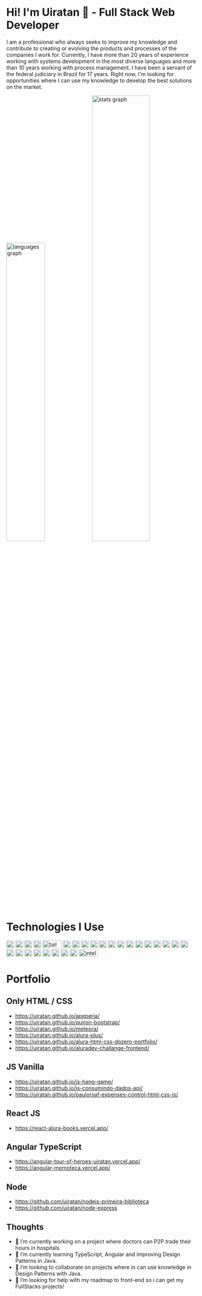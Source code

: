 <link rel="stylesheet" href="https://cdn.jsdelivr.net/gh/devicons/devicon@v2.15.1/devicon.min.css">
          
# Hi! I'm Uiratan 👋 - Full Stack Web Developer

I am a professional who always seeks to improve my knowledge and contribute to creating or evolving the products and processes of the companies I work for. Currently, I have more than 20 years of experience working with systems development in the most diverse languages and more than 10 years working with process management. I have been a servant of the federal judiciary in Brazil for 17 years. Right now, I'm looking for opportunities where I can use my knowledge to develop the best solutions on the market.

<img src="https://github-readme-stats.vercel.app/api/top-langs?locale=en&hide_title=false&layout=compact&card_width=320&langs_count=30&theme=github_dark&hide_border=true&username=uiratan" width="45%" alt="languages graph"/><img src="https://github-readme-stats.vercel.app/api?hide_title=false&hide_rank=false&show_icons=true&include_all_commits=true&count_private=true&disable_animations=false&theme=github_dark&locale=en&hide_border=true&username=uiratan" width="55%" alt="stats graph"/>
    
# Technologies I Use
<img src="https://cdn.jsdelivr.net/gh/devicons/devicon/icons/html5/html5-original.svg" height="20" alt="html5 logo"  />
<img src="https://cdn.jsdelivr.net/gh/devicons/devicon/icons/css3/css3-original.svg" height="20" alt="css3 logo"  />
<img src="https://cdn.jsdelivr.net/gh/devicons/devicon/icons/bootstrap/bootstrap-original.svg" height="20" alt="bootstrap logo"  />
<img src="https://cdn.jsdelivr.net/gh/devicons/devicon/icons/javascript/javascript-original.svg" height="20" alt="javascript logo"  />
<img src="https://cdn.jsdelivr.net/gh/devicons/devicon/icons/tailwindcss/tailwindcss-original-wordmark.svg" style="background:white" height="20" width="50" alt="tailwindcss logo"  />
<img src="https://cdn.jsdelivr.net/gh/devicons/devicon/icons/materialui/materialui-original.svg" height="20" alt="materialui logo"  />
<img src="https://cdn.jsdelivr.net/gh/devicons/devicon/icons/typescript/typescript-original.svg" height="20" alt="typescript logo"  />
<img src="https://cdn.jsdelivr.net/gh/devicons/devicon/icons/nodejs/nodejs-original.svg" height="20" alt="nodejs logo"  />
<img src="https://cdn.jsdelivr.net/gh/devicons/devicon/icons/java/java-original-wordmark.svg" height="20" alt="java logo"  />
<img src="https://cdn.jsdelivr.net/gh/devicons/devicon/icons/spring/spring-original-wordmark.svg" height="20" alt="spring logo"/>
<img src="https://cdn.jsdelivr.net/gh/devicons/devicon/icons/react/react-original.svg" height="20" alt="react logo"  />
<img src="https://cdn.jsdelivr.net/gh/devicons/devicon/icons/express/express-original.svg" style="background:white" height="20" alt="express logo"/>
<img src="https://cdn.jsdelivr.net/gh/devicons/devicon/icons/oracle/oracle-original.svg" height="20" alt="java logo"  />
<img src="https://cdn.jsdelivr.net/gh/devicons/devicon/icons/mysql/mysql-original.svg" height="20" alt="mysql logo"  />
<img src="https://cdn.jsdelivr.net/gh/devicons/devicon/icons/mongodb/mongodb-original-wordmark.svg" height="20" alt="mongodb logo"  />
<img src="https://mongoosejs.com/docs/images/mongoose5_62x30_transparent.png" height="20" alt="mongoose logo"  />  
<img src="https://cdn.jsdelivr.net/gh/devicons/devicon/icons/firebase/firebase-plain-wordmark.svg" height="20" alt="firebase logo"  />            
<img src="https://cdn.jsdelivr.net/gh/devicons/devicon/icons/git/git-original-wordmark.svg" height="20" alt="git logo"  />
<img src="https://cdn.jsdelivr.net/gh/devicons/devicon/icons/docker/docker-original.svg" height="20" alt="doc logo"  />       
<img src="https://cdn.jsdelivr.net/gh/devicons/devicon/icons/npm/npm-original-wordmark.svg" height="20" alt="npm logo"  />
<img src="https://oauth.net/images/oauth-2-sm.png" height="20" alt="oauth logo"  />
<img src="https://raw.githubusercontent.com/OAI/OpenAPI-Style-Guide/master/graphics/bitmap/OpenAPI_Logo_Pantone.png" style="background:white" height="20" alt="open api logo"  />
<img src="https://static1.smartbear.co/swagger/media/assets/images/swagger_logo.svg" style="background:white" height="20" alt="swagger logo"  />
<img src="https://www.opc-router.de/wp-content/uploads/2020/08/what-is-json_600x250px.jpg" height="20" alt="json logo"  />
<img src="https://user-images.githubusercontent.com/13700/35731649-652807e8-080e-11e8-88fd-1b2f6d553b2d.png" height="20" alt="nodemon logo"  />  
<img src="https://raw.githubusercontent.com/motdotla/dotenv/master/dotenv.svg" height="20" alt="dotenv logo"  /> 
<img src="https://cdn.jsdelivr.net/gh/devicons/devicon/icons/vscode/vscode-original.svg" height="20" alt="vscode logo"  />
<img src="https://cdn.jsdelivr.net/gh/devicons/devicon/icons/intellij/intellij-original.svg" height="20" width="50" alt="intellij logo"  />


<br>

# Portfolio     
## Only HTML / CSS
- https://uiratan.github.io/apeperia/
- https://uiratan.github.io/quiron-bootstrap/
- https://uiratan.github.io/meteora/
- https://uiratan.github.io/alura-plus/
- https://uiratan.github.io/alura-html-css-dozero-portfolio/
- https://uiratan.github.io/aluradev-challange-frontend/


## JS Vanilla
- https://uiratan.github.io/js-hang-game/
- https://uiratan.github.io/js-consumindo-dados-api/
- https://uiratan.github.io/paulorsaf-expenses-control-html-css-js/

## React JS
- https://react-alura-books.vercel.app/

## Angular TypeScript
- https://angular-tour-of-heroes-uiratan.vercel.app/
- https://angular-memoteca.vercel.app/

## Node
- https://github.com/uiratan/nodejs-primeira-biblioteca
- https://github.com/uiratan/node-express
     
## Thoughts

- 🔭 I’m currently working on a project where doctors can P2P trade their hours in hospitals.
- 🌱 I’m currently learning TypeScript, Angular and improving Design Patterns in Java.
- 👯 I’m looking to collaborate on projects where in can use knowledge in Design Patterns with Java.
- 🤔 I’m looking for help with my roadmap to front-end so i can get my FullStacks projects!
